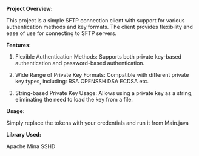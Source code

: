 **Project Overview:**

This project is a simple SFTP connection client with support for various authentication methods and key formats. The client provides flexibility and ease of use for connecting to SFTP servers.

**Features:**
1. Flexible Authentication Methods: Supports both private key-based authentication and password-based authentication.
2. Wide Range of Private Key Formats: Compatible with different private key types, including:
  RSA
  OPENSSH
  DSA
  ECDSA etc.

3. String-based Private Key Usage: Allows using a private key as a string, eliminating the need to load the key from a file.

**Usage:**

Simply replace the tokens with your credentials and run it from Main.java

**Library Used:**

Apache Mina SSHD
